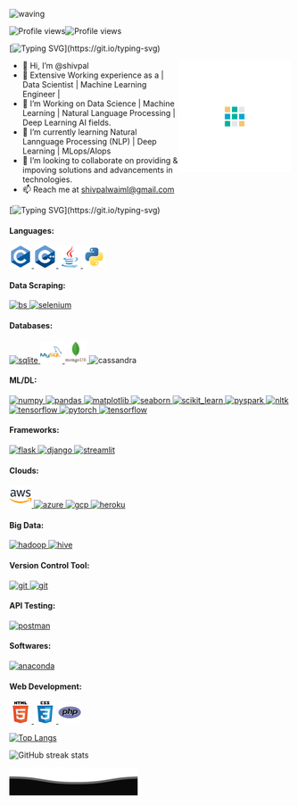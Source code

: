 
 <!-- ![](assets/Bottom_up.svg) -->

![waving](https://capsule-render.vercel.app/api?type=waving&height=190&color=gradient&text=Welcome%20to%20my%20profile!) 

![Profile views](https://gpvc.arturio.dev/shivpalSW)![Profile views](https://visitor-badge.glitch.me/badge?page_id=shivpalSW.shivpalSW)
<!-- (https://github.com/shivpalSW) -->

[![Typing SVG](https://readme-typing-svg.demolab.com?font=Fira+Code&weight=500&pause=1000&width=435&lines=Hi+there!+%F0%9F%91%8B+I+am+Shivpal;Welcome+to+My+Profile!)](https://git.io/typing-svg)

<img align="right"  height="200px" src="assets\GIF.gif">

- 👋 Hi, I’m @shivpal
- 👀 Extensive Working experience as a | Data Scientist | Machine Learning Engineer |
- 🌱 I’m Working on Data Science | Machine Learning | Natural Language Processing | Deep Learning AI fields.
- 🌱 I’m currently learning Natural Lannguage Processing (NLP) | Deep Learning | MLops/AIops
- 💞️ I’m looking to collaborate on providing & impoving solutions and advancements in technologies.
- 📫 Reach me at shivpalwaiml@gmail.com
  <!-- - 🌍 Please vist my <a href="https://shivpalsw.github.io/sw-portfolio/">website</a>.</br>     -->
 <!--  - 📝 See my <a href="https://drive.google.com/file/d/1nOL1FAqMvxrvPE-GG9MWOzazL268V/view?usp=sha">Resume</a> to get more professional info.</br></h6>   -->

[![Typing SVG](https://readme-typing-svg.demolab.com?font=Fira+Code&weight=500&pause=1000&center=true&vCenter=true&width=435&lines=Tools+and+technologies+I+worked+on..)](https://git.io/typing-svg)


<h4 align="left">Languages:</h4>
<p align="left"> 
<a href="https://www.cprogramming.com/" target="_blank"> <img src="https://raw.githubusercontent.com/devicons/devicon/master/icons/c/c-original.svg" alt="c" width="40" height="40"/> </a>
  <a href="https://www.w3schools.com/cpp/" target="_blank"><img src="https://raw.githubusercontent.com/devicons/devicon/master/icons/cplusplus/cplusplus-original.svg" alt="cplusplus" width="40" height="40"/> </a>
 <a href="https://www.java.com" target="_blank"><img src="https://raw.githubusercontent.com/devicons/devicon/master/icons/java/java-original.svg" alt="java" width="40" height="40"/> </a>
<a href="https://www.python.org" target="_blank"> <img src="https://raw.githubusercontent.com/devicons/devicon/master/icons/python/python-original.svg" alt="python" width="40" height="40"/></a>
  
<h4 align="left">Data Scraping:</h4>
<p align="left">
<a href="https://www.crummy.com/software/BeautifulSoup/bs4/doc/" target="_blank"> <img src="https://cdn.analyticsvidhya.com/wp-content/uploads/2020/03/ws3.png" alt="bs" width="40" height="40"/> </a>   
 <a href="https://www.selenium.dev" target="_blank"> <img src="https://raw.githubusercontent.com/detain/svg-logos/780f25886640cef088af994181646db2f6b1a3f8/svg/selenium-logo.svg" alt="selenium" width="40" height="40"/> </a>

<h4 align="left">Databases:</h4>
<p align="left">
<a href="https://www.sqlite.org/" target="_blank"> <img src="https://www.vectorlogo.zone/logos/sqlite/sqlite-icon.svg" alt="sqlite" width="40" height="40"/> </a>
<a href="https://www.mysql.com/" target="_blank"> <img src="https://raw.githubusercontent.com/devicons/devicon/master/icons/mysql/mysql-original-wordmark.svg" alt="mysql" width="40" height="40"/>
<a href="https://www.mongodb.com/" target="_blank"> <img src="https://raw.githubusercontent.com/devicons/devicon/master/icons/mongodb/mongodb-original-wordmark.svg" alt="mongodb" width="40" height="40"/> </a>
<img src="https://www.vectorlogo.zone/logos/apache_cassandra/apache_cassandra-icon.svg" alt="cassandra" width="40" height="40"/> </a>
  
 <h4 align="left">ML/DL:</h4>
<p align="left">
<a href="https://numpy.org/" target="_blank"> <img src="https://numpy.org/images/logo.svg" alt="numpy" width="40" height="40"/> </a>
<a href="https://pandas.pydata.org/" target="_blank"> <img src="https://pandas.pydata.org/static/img/pandas_white.svg" alt="pandas" width="40" height="40"/> </a>
<a href="https://matplotlib.org/" target="_blank"> <img src="https://matplotlib.org/_static/logo2_compressed.svg" alt="matplotlib" width="40" height="40"/> </a>
 <a href="https://seaborn.pydata.org/" target="_blank"> <img src="https://seaborn.pydata.org/_static/logo-wide-lightbg.svg" alt="seaborn" width="40" height="40"/> </a>
<a href="https://scikit-learn.org/" target="_blank"> <img src="https://upload.wikimedia.org/wikipedia/commons/0/05/Scikit_learn_logo_small.svg" alt="scikit_learn" width="40" height="40"/> </a>
   <a href="https://spark.apache.org/" target="_blank"> <img src="https://spark.apache.org/images/spark-logo-trademark.png" alt="pyspark" width="40" height="40"/> </a>
  <a href="https://www.nltk.org/" target="_blank"> <img src="https://miro.medium.com/max/1184/0*zKRz1UgqpOZ4bvuA" alt="nltk" width="40" height="40"/> </a>
<a href="https://www.scipy.org/" target="_blank"> <img src="https://www.fullstackpython.com/img/logos/scipy.png" alt="tensorflow" width="40" height="40"/> </a>
<a href="https://pytorch.org/" target="_blank"> <img src="https://www.vectorlogo.zone/logos/pytorch/pytorch-icon.svg" alt="pytorch" width="40" height="40"/> </a>
<a href="https://www.tensorflow.org" target="_blank"> <img src="https://www.vectorlogo.zone/logos/tensorflow/tensorflow-icon.svg" alt="tensorflow" width="40" height="40"/> </a>
  
  <h4 align="left">Frameworks:</h4>
<p align="left"> 
<a href="https://flask.palletsprojects.com/" target="_blank"> <img src="https://www.vectorlogo.zone/logos/pocoo_flask/pocoo_flask-icon.svg" alt="flask" width="40" height="40"/> </a>
<a href="https://www.djangoproject.com/" target="_blank"> <img src="https://media.geeksforgeeks.org/wp-content/uploads/20200210175202/django-basics.png" alt="django" width="40" height="40"/> </a>
 <a href="https://streamlit.io/" target="_blank"> <img src="https://streamlit.io/images/brand/streamlit-logo-primary-colormark-darktext.png" alt="streamlit" width="40" height="40"/> </a>
  
 <h4 align="left">Clouds:</h4>
<p align="left">
<a href="https://aws.amazon.com" target="_blank"> <img src="https://raw.githubusercontent.com/devicons/devicon/master/icons/amazonwebservices/amazonwebservices-original-wordmark.svg" alt="aws" width="40" height="40"/> </a> 
<a href="https://azure.microsoft.com/en-in/" target="_blank"> <img src="https://www.vectorlogo.zone/logos/microsoft_azure/microsoft_azure-icon.svg" alt="azure" width="40" height="40"/> </a> 
<a href="https://cloud.google.com" target="_blank"> <img src="https://www.vectorlogo.zone/logos/google_cloud/google_cloud-icon.svg" alt="gcp" width="40" height="40"/> </a>  
<a href="https://heroku.com" target="_blank"> <img src="https://www.vectorlogo.zone/logos/heroku/heroku-icon.svg" alt="heroku" width="40" height="40"/></a> 


<h4 align="left">Big Data:</h4>
<p align="left">
<a href="https://hadoop.apache.org/" target="_blank"> <img src="https://www.vectorlogo.zone/logos/apache_hadoop/apache_hadoop-icon.svg" alt="hadoop" width="40" height="40"/> </a>  
<a href="https://hive.apache.org/" target="_blank"> <img src="https://www.vectorlogo.zone/logos/apache_hive/apache_hive-icon.svg" alt="hive" width="40" height="40"/> </a>
  
<h4 align="left">Version Control Tool:</h4>
<p align="left"> 
 <a href="https://git-scm.com/" target="_blank"> <img src="https://www.vectorlogo.zone/logos/git-scm/git-scm-icon.svg" alt="git" width="40" height="40"/> </a>
 <a href="https://github.com/" target="_blank"> <img src="https://www.vectorlogo.zone/logos/github/github-tile.svg" alt="git" width="40" height="40"/> </a>


 <h4 align="left">API Testing:</h4>
<p align="left"> 
 <a href="https://postman.com" target="_blank"> <img src="https://www.vectorlogo.zone/logos/getpostman/getpostman-icon.svg" alt="postman" width="40" height="40"/> </a>


  <h4 align="left">Softwares:</h4>
<p align="left"> 
 <a href="https://www.anaconda.com/" target="_blank"> <img src="https://cdn.ourcodeworld.com/public-media/articles/anaconda-python-6185c003c98a3.png" alt="anaconda" width="40" height="40"/> </a>


 <h4 align="left">Web Development:</h4>
<p align="left">
  <a href="https://www.w3.org/html/" target="_blank"> <img src="https://raw.githubusercontent.com/devicons/devicon/master/icons/html5/html5-original-wordmark.svg" alt="html5" width="40" height="40"/> </a>
 <a href="https://www.w3schools.com/css/" target="_blank"> <img src="https://raw.githubusercontent.com/devicons/devicon/master/icons/css3/css3-original-wordmark.svg" alt="css3" width="40" height="40"/> </a>       </a>   </a> <a href="https://www.php.net" target="_blank"> <img src="https://raw.githubusercontent.com/devicons/devicon/master/icons/php/php-original.svg" alt="php" width="40" height="40"/> </a>       </p>


 
 [![Top Langs](https://github-readme-stats.vercel.app/api/top-langs/?username=shivpalSW&langs_count=8)](https://github.com/anuraghazra/github-readme-stats) 

  ![GitHub streak stats](https://github-readme-streak-stats.herokuapp.com/?user=shivpalSW&theme=blue-green) 

 <!--  ![](https://github-profile-summary-cards.vercel.app/api/cards/profile-details?username=shivpalSW&theme=github_dark) -->

<!--  ![GitHub metrics](https://metrics.lecoq.io/shivpalSW) -->

 
 <!--  ![GitHub stats](https://github-readme-stats.vercel.app/api?username=shivpalSW&show_icons=true&theme=blue-green) -->
 
<!--      -->
<!---
shivpalSW/shivpalSW is a ✨ special ✨ repository because its `README.md` (this file) appears on your GitHub profile.
You can click the Preview link to take a look at your changes.
--->

![](assets/Bottom_down.svg)

